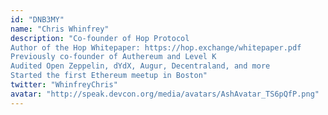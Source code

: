 ```yaml
---
id: "DNB3MY"
name: "Chris Whinfrey"
description: "Co-founder of Hop Protocol
Author of the Hop Whitepaper: https://hop.exchange/whitepaper.pdf
Previously co-founder of Authereum and Level K
Audited Open Zeppelin, dYdX, Augur, Decentraland, and more
Started the first Ethereum meetup in Boston"
twitter: "WhinfreyChris"
avatar: "http://speak.devcon.org/media/avatars/AshAvatar_TS6pQfP.png"
---
```

